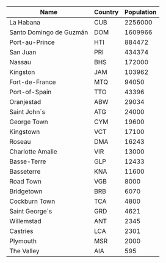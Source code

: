 | Name | Country | Population |
| --- | --- | --- |
| La Habana | CUB | 2256000 |
| Santo Domingo de Guzmán | DOM | 1609966 |
| Port-au-Prince | HTI | 884472 |
| San Juan | PRI | 434374 |
| Nassau | BHS | 172000 |
| Kingston | JAM | 103962 |
| Fort-de-France | MTQ | 94050 |
| Port-of-Spain | TTO | 43396 |
| Oranjestad | ABW | 29034 |
| Saint John´s | ATG | 24000 |
| George Town | CYM | 19600 |
| Kingstown | VCT | 17100 |
| Roseau | DMA | 16243 |
| Charlotte Amalie | VIR | 13000 |
| Basse-Terre | GLP | 12433 |
| Basseterre | KNA | 11600 |
| Road Town | VGB | 8000 |
| Bridgetown | BRB | 6070 |
| Cockburn Town | TCA | 4800 |
| Saint George´s | GRD | 4621 |
| Willemstad | ANT | 2345 |
| Castries | LCA | 2301 |
| Plymouth | MSR | 2000 |
| The Valley | AIA | 595 |
